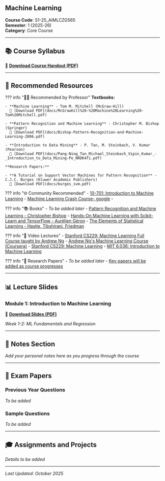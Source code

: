 ## Machine Learning

**Course Code**: S1-25_AIMLCZG565  
**Semester**: 1 (2025-26)  
**Category**: Core Course

---

## 📚 Course Syllabus

📄 **[Download Course Handout (PDF)](docs/AIMLCZG565%20Machine%20Learning%20COURSE%20HANDOUT.docx.pdf)**

---


## 📖 Recommended Resources

??? info "👨‍🏫 Recommended by Professor"
    **Textbooks:**
    
    - **Machine Learning** - Tom M. Mitchell (McGraw-Hill)  
      📄 [Download PDF](docs/McGrawHill%20-%20Machine%20Learning%20-Tom%20Mitchell.pdf)
    
    - **Pattern Recognition and Machine Learning** - Christopher M. Bishop (Springer)  
      📄 [Download PDF](docs/Bishop-Pattern-Recognition-and-Machine-Learning-2006.pdf)
    
    - **Introduction to Data Mining** - P. Tan, M. Steinbach, V. Kumar (Pearson)  
      📄 [Download PDF](docs/Pang-Ning_Tan_Michael_Steinbach_Vipin_Kumar_-_Introduction_to_Data_Mining-Pe_NRDK4fi.pdf)
    
    **Research Papers:**
    
    - **A Tutorial on Support Vector Machines for Pattern Recognition** - C.J.C. Burges (Kluwer Academic Publishers)  
      📄 [Download PDF](docs/burges_svm.pdf)

??? info "🌐 Community Recommended"
    - [10-701: Introduction to Machine Learning](https://www.cs.cmu.edu/~hchai2/courses/10701/)
    - [Machine Learning Crash Course- google](https://developers.google.com/machine-learning/crash-course)
    - 

??? info "📚 Books"
    - *To be added later*
    - [Pattern Recognition and Machine Learning - Christopher Bishop](https://www.springer.com/gp/book/9780387310732)
    - [Hands-On Machine Learning with Scikit-Learn and TensorFlow - Aurélien Géron](https://www.oreilly.com/library/view/hands-on-machine-learning/9781492032632/)
    - [The Elements of Statistical Learning - Hastie, Tibshirani, Friedman](https://web.stanford.edu/~hastie/ElemStatLearn/)

??? info "🎥 Video Lectures"
    - [Stanford CS229: Machine Learning Full Course taught by Andrew Ng](https://www.youtube.com/playlist?list=PLoROMvodv4rMiGQp3WXShtMGgzqpfVfbU )
    - [Andrew Ng's Machine Learning Course (Coursera)](https://www.coursera.org/learn/machine-learning)
    - [Stanford CS229: Machine Learning](https://see.stanford.edu/Course/CS229)
    - [MIT 6.036: Introduction to Machine Learning](https://ocw.mit.edu/courses/electrical-engineering-and-computer-science/6-036-introduction-to-machine-learning-fall-2020/)

??? info "📄 Research Papers"
    - *To be added later*
    - [Key papers will be added as course progresses](#)

---

## 📊 Lecture Slides

### Module 1: Introduction to Machine Learning
📄 **[Download Slides (PDF)](docs/Cluster%20AIML%20-%20ML%20CS-1%20V1.0%20-%20For%20Student%20Reference.pptx.pdf)**

*Week 1-2: ML Fundamentals and Regression*

---

## 📝 Notes Section

*Add your personal notes here as you progress through the course*


---

## 📄 Exam Papers

### Previous Year Questions
*To be added*

### Sample Questions
*To be added*


---

## 🎓 Assignments and Projects

*Details to be added*

---

*Last Updated: October 2025*
